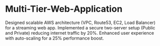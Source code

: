 # Multi-Tier-Web-Application
Designed scalable AWS architecture (VPC, Route53, EC2, Load Balancer) for a streaming web app. Implemented a secure two-server setup (Public and Private) reducing internet traffic by 20%. Enhanced user experience with auto-scaling for a 25% performance boost.
